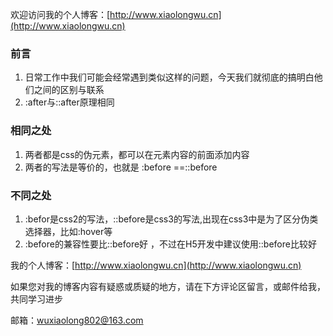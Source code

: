 欢迎访问我的个人博客：[http://www.xiaolongwu.cn](http://www.xiaolongwu.cn)
### 前言
1. 日常工作中我们可能会经常遇到类似这样的问题，今天我们就彻底的搞明白他们之间的区别与联系
2. :after与::after原理相同
### 相同之处
1. 两者都是css的伪元素，都可以在元素内容的前面添加内容
2. 两者的写法是等价的，也就是 :before ==::before
### 不同之处 
1. :befor是css2的写法，::before是css3的写法,出现在css3中是为了区分伪类选择器，比如:hover等
2. :before的兼容性要比::before好 ，不过在H5开发中建议使用::before比较好

我的个人博客：[http://www.xiaolongwu.cn](http://www.xiaolongwu.cn)

如果您对我的博客内容有疑惑或质疑的地方，请在下方评论区留言，或邮件给我，共同学习进步

邮箱：wuxiaolong802@163.com